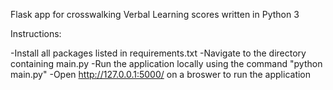 Flask app for crosswalking Verbal Learning scores written in Python 3

Instructions:

-Install all packages listed in requirements.txt
-Navigate to the directory containing main.py
-Run the application locally using the command "python main.py"
-Open http://127.0.0.1:5000/ on a broswer to run the application
